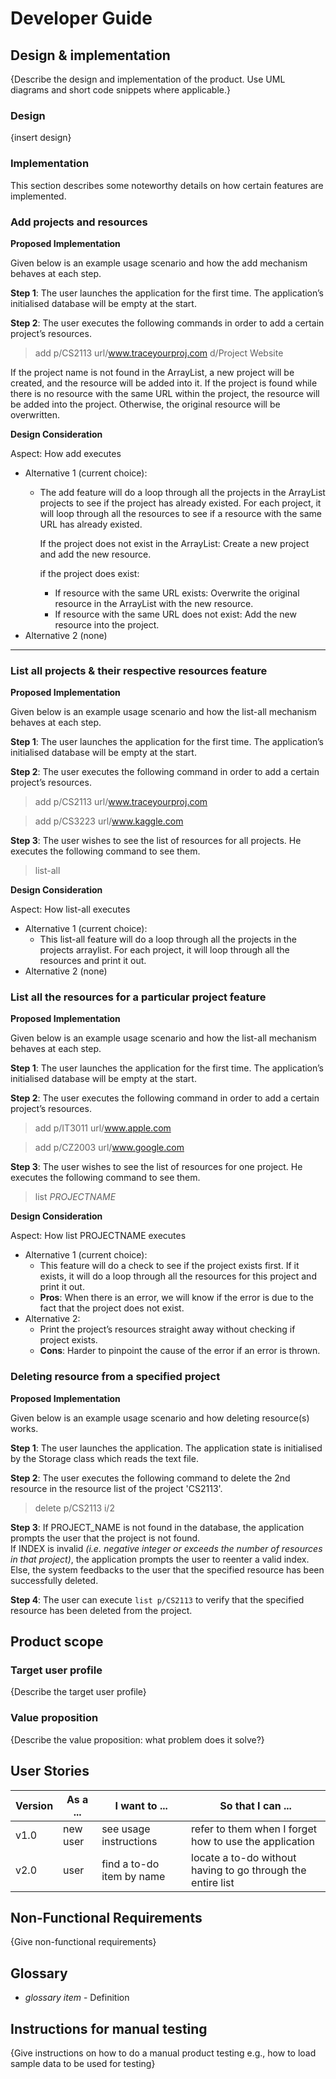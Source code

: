 # Developer Guide

## Design & implementation
{Describe the design and implementation of the product. Use UML diagrams and short code snippets where applicable.}

### Design
{insert design}

### Implementation
This section describes some noteworthy details on how certain features are implemented.

### Add projects and resources
**Proposed Implementation**

Given below is an example usage scenario and how the add mechanism behaves at each step.

**Step 1**:
The user launches the application for the first time. The application’s initialised database will be empty at the start.

**Step 2**:
The user executes the following commands in order to add a certain project’s resources.

>add p/CS2113 url/www.traceyourproj.com d/Project Website

If the project name is not found in the ArrayList, a new project will be created, and the resource will be added into it.
If the project is found while there is no resource with the same URL within the project, the resource will be added into
the project. Otherwise, the original resource will be overwritten.

**Design Consideration**

Aspect: How add executes
* Alternative 1 (current choice):
  * The add feature will do a loop through all the projects in the ArrayList projects to see if the project has already
    existed. For each project, it will loop through all the resources to see if a resource with the same URL has already
    existed.
    
    If the project does not exist in the ArrayList: Create a new project and add the new resource.
    
    if the project does exist:
    - If resource with the same URL exists: Overwrite the original resource in the ArrayList with the new resource.
    - If resource with the same URL does not exist: Add the new resource into the project.
* Alternative 2 (none)
---
### List all projects & their respective resources feature
**Proposed Implementation**  

Given below is an example usage scenario and how the list-all mechanism behaves at each step.  

**Step 1**:
The user launches the application for the first time. The application’s initialised database will be empty at the start.

**Step 2**:
The user executes the following command in order to add a certain project’s resources.  

>add p/CS2113 url/www.traceyourproj.com  

>add p/CS3223 url/www.kaggle.com

**Step 3**:
The user wishes to see the list of resources for all projects. He executes the following command to see them.  

>list-all

**Design Consideration**  

Aspect: How list-all executes
* Alternative 1 (current choice):
  * This list-all feature will do a loop through all the projects in the projects arraylist. For each project, it will loop through all the resources and print it out.
* Alternative 2 (none)

### List all the resources for a particular project feature
**Proposed Implementation**  

Given below is an example usage scenario and how the list-all mechanism behaves at each step.  


**Step 1**:
The user launches the application for the first time. The application’s initialised database will be empty at the start.

**Step 2**:
The user executes the following command in order to add a certain project’s resources.
> add p/IT3011 url/www.apple.com  

> add p/CZ2003 url/www.google.com  

**Step 3**:
The user wishes to see the list of resources for one project. He executes the following command to see them.  

>list *PROJECTNAME*

**Design Consideration**  

Aspect: How list PROJECTNAME executes  
* Alternative 1 (current choice):
    * This feature will do a check to see if the project exists first. If it exists, it will do a loop through all the resources for this project and print it out.
    * **Pros**: When there is an error, we will know if the error is due to the fact that the project does not exist.
* Alternative 2:
    * Print the project’s resources straight away without checking if project exists.  
    * **Cons**: Harder to pinpoint the cause of the error if an error is thrown.


### Deleting resource from a specified project 
**Proposed Implementation**

Given below is an example usage scenario and how deleting resource(s) works.

**Step 1**:
The user launches the application. The application state is initialised by the Storage class which reads the text file.

**Step 2**:
The user executes the following command to delete the 2nd resource in the resource list of the project 'CS2113'.
>delete p/CS2113 i/2

**Step 3**:
If PROJECT_NAME is not found in the database, the application prompts the user that the project is not found. 
<br> If INDEX is invalid <i>(i.e. negative integer or exceeds the number of resources in that project)</i>, the application prompts the user to reenter a valid index.
<br> Else, the system feedbacks to the user that the specified resource has been successfully deleted.

**Step 4**:
The user can execute `list p/CS2113` to verify that the specified resource has been deleted from the project.




## Product scope
### Target user profile

{Describe the target user profile}

### Value proposition

{Describe the value proposition: what problem does it solve?}

## User Stories

|Version| As a ... | I want to ... | So that I can ...|
|--------|----------|---------------|------------------|
|v1.0|new user|see usage instructions|refer to them when I forget how to use the application|
|v2.0|user|find a to-do item by name|locate a to-do without having to go through the entire list|

## Non-Functional Requirements

{Give non-functional requirements}

## Glossary

* *glossary item* - Definition

## Instructions for manual testing

{Give instructions on how to do a manual product testing e.g., how to load sample data to be used for testing}
